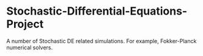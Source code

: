 # Stochastic-Differential-Equations-Project
A number of Stochastic DE related simulations. For example, Fokker-Planck numerical solvers.
